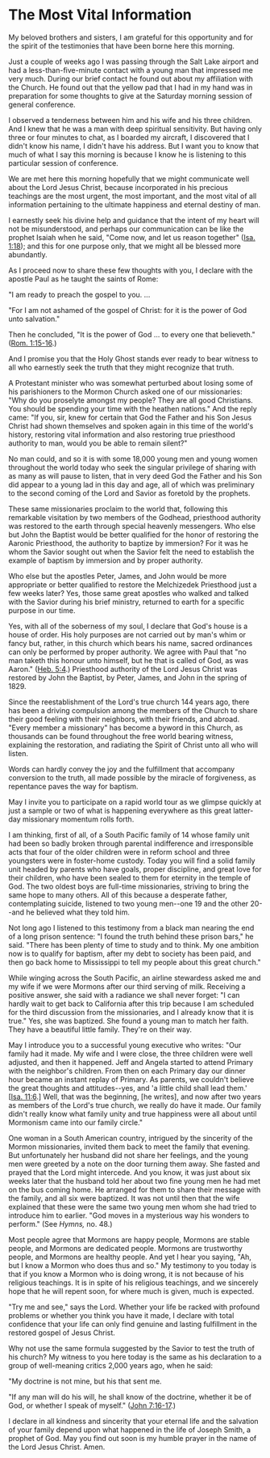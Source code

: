 # The Most Vital Information

My beloved brothers and sisters, I am grateful for this opportunity and for
the spirit of the testimonies that have been borne here this morning.

Just a couple of weeks ago I was passing through the Salt Lake airport and had
a less-than-five-minute contact with a young man that impressed me very much.
During our brief contact he found out about my affiliation with the Church. He
found out that the yellow pad that I had in my hand was in preparation for
some thoughts to give at the Saturday morning session of general conference.

I observed a tenderness between him and his wife and his three children. And I
knew that he was a man with deep spiritual sensitivity. But having only three
or four minutes to chat, as I boarded my aircraft, I discovered that I didn't
know his name, I didn't have his address. But I want you to know that much of
what I say this morning is because I know he is listening to this particular
session of conference.

We are met here this morning hopefully that we might communicate well about
the Lord Jesus Christ, because incorporated in his precious teachings are the
most urgent, the most important, and the most vital of all information
pertaining to the ultimate happiness and eternal destiny of man.

I earnestly seek his divine help and guidance that the intent of my heart will
not be misunderstood, and perhaps our communication can be like the prophet
Isaiah when he said, "Come now, and let us reason together" ([Isa.
1:18](https://www.lds.org/scriptures/ot/isa/1.18?lang=eng#17)); and this for
one purpose only, that we might all be blessed more abundantly.

As I proceed now to share these few thoughts with you, I declare with the
apostle Paul as he taught the saints of Rome:

"I am ready to preach the gospel to you. ...

"For I am not ashamed of the gospel of Christ: for it is the power of God unto
salvation."

Then he concluded, "It is the power of God ... to every one that believeth."
([Rom. 1:15-16](https://www.lds.org/scriptures/nt/rom/1.15-16?lang=eng#14).)

And I promise you that the Holy Ghost stands ever ready to bear witness to all
who earnestly seek the truth that they might recognize that truth.

A Protestant minister who was somewhat perturbed about losing some of his
parishioners to the Mormon Church asked one of our missionaries: "Why do you
proselyte amongst my people? They are all good Christians. You should be
spending your time with the heathen nations." And the reply came: "If you,
sir, knew for certain that God the Father and his Son Jesus Christ had shown
themselves and spoken again in this time of the world's history, restoring
vital information and also restoring true priesthood authority to man, would
you be able to remain silent?"

No man could, and so it is with some 18,000 young men and young women
throughout the world today who seek the singular privilege of sharing with as
many as will pause to listen, that in very deed God the Father and his Son did
appear to a young lad in this day and age, all of which was preliminary to the
second coming of the Lord and Savior as foretold by the prophets.

These same missionaries proclaim to the world that, following this remarkable
visitation by two members of the Godhead, priesthood authority was restored to
the earth through special heavenly messengers. Who else but John the Baptist
would be better qualified for the honor of restoring the Aaronic Priesthood,
the authority to baptize by immersion? For it was he whom the Savior sought
out when the Savior felt the need to establish the example of baptism by
immersion and by proper authority.

Who else but the apostles Peter, James, and John would be more appropriate or
better qualified to restore the Melchizedek Priesthood just a few weeks later?
Yes, those same great apostles who walked and talked with the Savior during
his brief ministry, returned to earth for a specific purpose in our time.

Yes, with all of the soberness of my soul, I declare that God's house is a
house of order. His holy purposes are not carried out by man's whim or fancy
but, rather, in this church which bears his name, sacred ordinances can only
be performed by proper authority. We agree with Paul that "no man taketh this
honour unto himself, but he that is called of God, as was Aaron." ([Heb.
5:4](https://www.lds.org/scriptures/nt/heb/5.4?lang=eng#3).) Priesthood
authority of the Lord Jesus Christ was restored by John the Baptist, by Peter,
James, and John in the spring of 1829.

Since the reestablishment of the Lord's true church 144 years ago, there has
been a driving compulsion among the members of the Church to share their good
feeling with their neighbors, with their friends, and abroad. "Every member a
missionary" has become a byword in this Church, as thousands can be found
throughout the free world bearing witness, explaining the restoration, and
radiating the Spirit of Christ unto all who will listen.

Words can hardly convey the joy and the fulfillment that accompany conversion
to the truth, all made possible by the miracle of forgiveness, as repentance
paves the way for baptism.

May I invite you to participate on a rapid world tour as we glimpse quickly at
just a sample or two of what is happening everywhere as this great latter-day
missionary momentum rolls forth.

I am thinking, first of all, of a South Pacific family of 14 whose family unit
had been so badly broken through parental indifference and irresponsible acts
that four of the older children were in reform school and three youngsters
were in foster-home custody. Today you will find a solid family unit headed by
parents who have goals, proper discipline, and great love for their children,
who have been sealed to them for eternity in the temple of God. The two oldest
boys are full-time missionaries, striving to bring the same hope to many
others. All of this because a desperate father, contemplating suicide,
listened to two young men--one 19 and the other 20--and he believed what they
told him.

Not long ago I listened to this testimony from a black man nearing the end of
a long prison sentence: "I found the truth behind these prison bars," he said.
"There has been plenty of time to study and to think. My one ambition now is
to qualify for baptism, after my debt to society has been paid, and then go
back home to Mississippi to tell my people about this great church."

While winging across the South Pacific, an airline stewardess asked me and my
wife if we were Mormons after our third serving of milk. Receiving a positive
answer, she said with a radiance we shall never forget: "I can hardly wait to
get back to California after this trip because I am scheduled for the third
discussion from the missionaries, and I already know that it is true." Yes,
she was baptized. She found a young man to match her faith. They have a
beautiful little family. They're on their way.

May I introduce you to a successful young executive who writes: "Our family
had it made. My wife and I were close, the three children were well adjusted,
and then it happened. Jeff and Angela started to attend Primary with the
neighbor's children. From then on each Primary day our dinner hour became an
instant replay of Primary. As parents, we couldn't believe the great thoughts
and attitudes--yes, and 'a little child shall lead them.' [[Isa.
11:6](https://www.lds.org/scriptures/ot/isa/11.6?lang=eng#5).] Well, that was
the beginning, [he writes], and now after two years as members of the Lord's
true church, we really do have it made. Our family didn't really know what
family unity and true happiness were all about until Mormonism came into our
family circle."

One woman in a South American country, intrigued by the sincerity of the
Mormon missionaries, invited them back to meet the family that evening. But
unfortunately her husband did not share her feelings, and the young men were
greeted by a note on the door turning them away. She fasted and prayed that
the Lord might intercede. And you know, it was just about six weeks later that
the husband told her about two fine young men he had met on the bus coming
home. He arranged for them to share their message with the family, and all six
were baptized. It was not until then that the wife explained that these were
the same two young men whom she had tried to introduce him to earlier. "God
moves in a mysterious way his wonders to perform." (See _Hymns,_ no. 48.)

Most people agree that Mormons are happy people, Mormons are stable people,
and Mormons are dedicated people. Mormons are trustworthy people, and Mormons
are healthy people. And yet I hear you saying, "Ah, but I know a Mormon who
does thus and so." My testimony to you today is that if you know a Mormon who
is doing wrong, it is not because of his religious teachings. It is in spite
of his religious teachings, and we sincerely hope that he will repent soon,
for where much is given, much is expected.

"Try me and see," says the Lord. Whether your life be racked with profound
problems or whether you think you have it made, I declare with total
confidence that your life can only find genuine and lasting fulfillment in the
restored gospel of Jesus Christ.

Why not use the same formula suggested by the Savior to test the truth of his
church? My witness to you here today is the same as his declaration to a group
of well-meaning critics 2,000 years ago, when he said:

"My doctrine is not mine, but his that sent me.

"If any man will do his will, he shall know of the doctrine, whether it be of
God, or whether I speak of myself." ([John
7:16-17](https://www.lds.org/scriptures/nt/john/7.16-17?lang=eng#15).)

I declare in all kindness and sincerity that your eternal life and the
salvation of your family depend upon what happened in the life of Joseph
Smith, a prophet of God. May you find out soon is my humble prayer in the name
of the Lord Jesus Christ. Amen.

